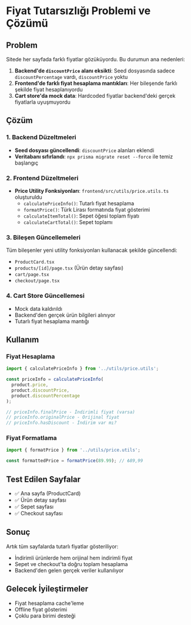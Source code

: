 # Fiyat Tutarsızlığı Problemi ve Çözümü

## Problem
Sitede her sayfada farklı fiyatlar gözüküyordu. Bu durumun ana nedenleri:

1. **Backend'de `discountPrice` alanı eksikti**: Seed dosyasında sadece `discountPercentage` vardı, `discountPrice` yoktu
2. **Frontend'de farklı fiyat hesaplama mantıkları**: Her bileşende farklı şekilde fiyat hesaplanıyordu
3. **Cart store'da mock data**: Hardcoded fiyatlar backend'deki gerçek fiyatlarla uyuşmuyordu

## Çözüm

### 1. Backend Düzeltmeleri
- **Seed dosyası güncellendi**: `discountPrice` alanları eklendi
- **Veritabanı sıfırlandı**: `npx prisma migrate reset --force` ile temiz başlangıç

### 2. Frontend Düzeltmeleri
- **Price Utility Fonksiyonları**: `frontend/src/utils/price.utils.ts` oluşturuldu
  - `calculatePriceInfo()`: Tutarlı fiyat hesaplama
  - `formatPrice()`: Türk Lirası formatında fiyat gösterimi
  - `calculateItemTotal()`: Sepet öğesi toplam fiyatı
  - `calculateCartTotal()`: Sepet toplamı

### 3. Bileşen Güncellemeleri
Tüm bileşenler yeni utility fonksiyonları kullanacak şekilde güncellendi:
- `ProductCard.tsx`
- `products/[id]/page.tsx` (Ürün detay sayfası)
- `cart/page.tsx`
- `checkout/page.tsx`

### 4. Cart Store Güncellemesi
- Mock data kaldırıldı
- Backend'den gerçek ürün bilgileri alınıyor
- Tutarlı fiyat hesaplama mantığı

## Kullanım

### Fiyat Hesaplama
```typescript
import { calculatePriceInfo } from '../utils/price.utils';

const priceInfo = calculatePriceInfo(
  product.price,
  product.discountPrice,
  product.discountPercentage
);

// priceInfo.finalPrice - İndirimli fiyat (varsa)
// priceInfo.originalPrice - Orijinal fiyat
// priceInfo.hasDiscount - İndirim var mı?
```

### Fiyat Formatlama
```typescript
import { formatPrice } from '../utils/price.utils';

const formattedPrice = formatPrice(89.99); // ₺89,99
```

## Test Edilen Sayfalar
- ✅ Ana sayfa (ProductCard)
- ✅ Ürün detay sayfası
- ✅ Sepet sayfası
- ✅ Checkout sayfası

## Sonuç
Artık tüm sayfalarda tutarlı fiyatlar gösteriliyor:
- İndirimli ürünlerde hem orijinal hem indirimli fiyat
- Sepet ve checkout'ta doğru toplam hesaplama
- Backend'den gelen gerçek veriler kullanılıyor

## Gelecek İyileştirmeler
- Fiyat hesaplama cache'leme
- Offline fiyat gösterimi
- Çoklu para birimi desteği
